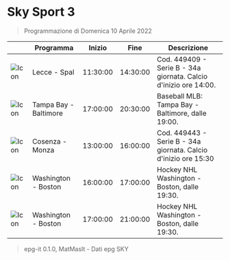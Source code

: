 # Sky Sport 3
> Programmazione di Domenica 10 Aprile 2022

||Programma|Inizio|Fine|Descrizione|
|---|---|---|---|---|
|![Icon](https://guidatv.sky.it/uuid/1fc2f36d-9480-44e4-9783-2baa7c40cf76/cover?md5ChecksumParam=434e0cf3c98245853e4b13020e5edab6)|Lecce - Spal|11:30:00|14:30:00|Cod. 449409 - Serie B - 34a giornata. Calcio d&#039;inizio ore 14:00.
|![Icon](https://guidatv.sky.it/uuid/34ef6e37-e55c-455b-ba12-65370bb089d1/cover?md5ChecksumParam=6f1c8a17f39df597527221691497c82d)|Tampa Bay - Baltimore|17:00:00|20:30:00|Baseball MLB: Tampa Bay - Baltimore, dalle 19:00.
|![Icon](https://guidatv.sky.it/uuid/a9284722-ef97-4651-b3b2-b790e333aa2a/cover?md5ChecksumParam=2987597697f1865d3b6ab0eb8500c350)|Cosenza - Monza|13:00:00|16:00:00|Cod. 449443 - Serie B - 34a giornata. Calcio d&#039;inizio ore 15:30
|![Icon](https://guidatv.sky.it/uuid/882704d9-a56a-46ae-892f-d649f62d795e/cover?md5ChecksumParam=451ab578327a33ec337e82e73dc68e59)|Washington - Boston|16:00:00|17:00:00|Hockey NHL Washington - Boston, dalle 19:30.
|![Icon](https://guidatv.sky.it/uuid/9346c76f-4194-418a-b974-e0e9561f67c7/cover?md5ChecksumParam=451ab578327a33ec337e82e73dc68e59)|Washington - Boston|17:00:00|21:00:00|Hockey NHL Washington - Boston, dalle 19:30.



 > epg-it 0.1.0, MatMasIt - Dati epg SKY